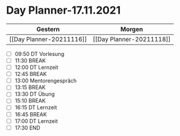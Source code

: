 
Day Planner-17.11.2021
======================
  
| Gestern | Morgen |  
| ------- | ------ |  
| [[Day Planner-20211116]] | [[Day Planner-20211118]] |  
- [ ] 09:50 DT Vorlesung
- [ ] 11:30 BREAK
- [ ] 12:00 DT Lernzeit
- [ ] 12:45 BREAK
- [ ] 13:00 Mentorengespräch
- [ ] 13:15 BREAK
- [ ] 13:30 DT Übung
- [ ] 15:10 BREAK
- [ ] 16:15 DT Lernzeit
- [ ] 16:45 BREAK
- [ ] 17:00 DT Lernzeit
- [ ] 17:30 END